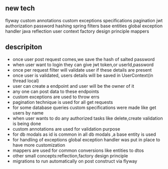 ## new tech
flyway
custom annotations
custom exceptions
specifications
pagination
jwt authorization
password hashing
spring filters
base entities
global exception handler
java reflection
user context
factory design principle
mappers
## descripiton
- once user post request comes,we save the hash of salted password
- when user want to login they can give jwt token,or userId,password
- once per request filter will validate user if these details are present
- once user is validated, users details will be saved in UserContext(in thread local)
- user can create a endpoint and user will be the owner of it
- any one can post data to these endpoints
- custom exceptions are used to throw errs
- pagination technique is used for all get requests
- for some database queries custom specifications were made like get users by name
- when user wants to do any authorized tasks like delete,create validation is being done
- custom annotations are used for validation purpose
- for db modals as id is common in all db modals ,a base entity is used
- for handling of exceptions global exception handler was put in place to have more customization
- mappers are used for common conversions like entities to dtos
- other small concepts:reflection,factory design principle
- migrations to run automatically on post construct via flyway
